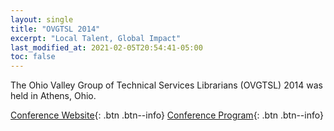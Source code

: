 ```yaml
---
layout: single
title: "OVGTSL 2014"
excerpt: "Local Talent, Global Impact"
last_modified_at: 2021-02-05T20:54:41-05:00
toc: false
---
```


The Ohio Valley Group of Technical Services Librarians (OVGTSL) 2014 was held in Athens, Ohio.

[Conference Website](https://web.archive.org/web/20140628002712/http://ovgtsl2014.wordpress.com/){: .btn .btn--info}
[Conference Program](https://web.archive.org/web/20140628003542/http://ovgtsl2014.wordpress.com/program/){: .btn .btn--info}
